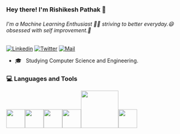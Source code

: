 <h3 align="left">Hey there! I'm Rishikesh Pathak 👋 </h1>

###### I'm a Machine Learning Enthusiast 👨‍💻 striving to better everyday.😄 obsessed with self improvement.🌱 

[![Linkedin](https://img.shields.io/badge/LinkedIn-blue.svg?style=for-the-badge&logo=linkedin)](https://www.linkedin.com/in/rishikesh-pathak/)
[![Twitter](https://img.shields.io/badge/Twitter-skyblue.svg?style=for-the-badge&logo=twitter)](https://twitter.com/rishikesh0904)
[![Mail](https://img.shields.io/badge/Gmail-black.svg?style=for-the-badge&logo=gmail)](mailto:rishikeshpathak0904@gmail.com)
- 🎓 &nbsp; Studying Computer Science and Engineering.

<div>
  <h3> 💻 Languages and Tools </h3>
  <p>
   <img src="https://i.giphy.com/media/LMt9638dO8dftAjtco/200.webp"   width="50"><img src="https://i.giphy.com/media/IdyAQJVN2kVPNUrojM/200.webp" width="50"><img src="https://media3.giphy.com/media/kdFc8fubgS31b8DsVu/giphy.webp" width="50"><img src="https://media.giphy.com/media/SU2ic3wTfuC6JhD1lA/giphy.gif" width="50"><img src="https://media.giphy.com/media/kH1DBkPNyZPOk0BxrM/giphy.gif" width="100"><img src="https://media3.giphy.com/media/ln7z2eWriiQAllfVcn/200w.webp" width="50">
  <p>
</div> 

<!--
**rishi0904/rishi0904** is a ✨ _special_ ✨ repository because its `README.md` (this file) appears on your GitHub profile.

Here are some ideas to get you started:

- 🔭 I’m currently working on ...
- 🌱 I’m currently learning ...
- 👯 I’m looking to collaborate on ...
- 🤔 I’m looking for help with ...
- 💬 Ask me about ...
- 📫 How to reach me: ...
- 😄 Pronouns: ...
- ⚡ Fun fact: ...
-->
